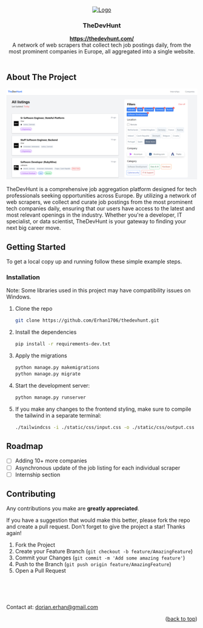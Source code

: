 <a id="readme-top"></a>

<!-- PROJECT SHIELDS -->
<!--
*** I'm using markdown "reference style" links for readability.
*** Reference links are enclosed in brackets [ ] instead of parentheses ( ).
*** See the bottom of this document for the declaration of the reference variables
*** for contributors-url, forks-url, etc. This is an optional, concise syntax you may use.
*** https://www.markdownguide.org/basic-syntax/#reference-style-links

[![Contributors][contributors-shield]][contributors-url]
[![Forks][forks-shield]][forks-url]
[![Stargazers][stars-shield]][stars-url]
[![Issues][issues-shield]][issues-url]
[![MIT License][license-shield]][license-url]
[![LinkedIn][linkedin-shield]][linkedin-url]
-->

<!-- PROJECT LOGO -->
<br />
<div align="center">
  <a href="https://github.com/github_username/repo_name">
    <img src="static/assets/favicon.ico" alt="Logo" width="40" height="40">
  </a>

<h3 align="center">TheDevHunt</h3>

  <p align="center">
    <a href="https://thedevhunt.com/"><strong>https://thedevhunt.com/</strong></a>
    <br />
    A network of web scrapers that collect tech job postings daily, from the most prominent companies in Europe, all aggregated into a single website.
    <br />
    <br />
    <!--
    <a href="https://github.com/github_username/repo_name">View Demo</a>
    ·
    <a href="https://github.com/github_username/repo_name/issues/new?labels=bug&template=bug-report---.md">Report Bug</a>
    ·
    <a href="https://github.com/github_username/repo_name/issues/new?labels=enhancement&template=feature-request---.md">Request Feature</a>
    --> 
  </p>

</div>

<!-- TABLE OF CONTENTS
<details>
  <summary>Table of Contents</summary>
  <ol>
    <li>
      <a href="#about-the-project">About The Project</a>
      <ul>
        <li><a href="#built-with">Built With</a></li>
      </ul>
    </li>
    <li>
      <a href="#getting-started">Getting Started</a>
      <ul>
        <li><a href="#prerequisites">Prerequisites</a></li>
        <li><a href="#installation">Installation</a></li>
      </ul>
    </li>
    <li><a href="#usage">Usage</a></li>
    <li><a href="#roadmap">Roadmap</a></li>
    <li><a href="#contributing">Contributing</a></li>
    <li><a href="#license">License</a></li>
    <li><a href="#contact">Contact</a></li>
    <li><a href="#acknowledgments">Acknowledgments</a></li>
  </ol>
</details>
-->

<!-- ABOUT THE PROJECT -->

## About The Project

[![TheDevHunt Screen Shot][product-screenshot]](https://thedevhunt.com)

TheDevHunt is a comprehensive job aggregation platform designed for tech professionals seeking opportunities across Europe. By utilizing a network of web scrapers, we collect and curate job postings from the most prominent tech companies daily, ensuring that our users have access to the latest and most relevant openings in the industry. Whether you're a developer, IT specialist, or data scientist, TheDevHunt is your gateway to finding your next big career move.

<!-- GETTING STARTED -->

## Getting Started

To get a local copy up and running follow these simple example steps.
<!--
### Prerequisites

This is an example of how to list things you need to use the software and how to install them.

- npm
  ```sh
  npm install npm@latest -g
  ```
-->
### Installation

Note: Some libraries used in this project may have compatibility issues on Windows.

1. Clone the repo
   ```sh
   git clone https://github.com/Erhan1706/thedevhunt.git
   ```
2. Install the dependencies
   ```sh
   pip install -r requirements-dev.txt
   ```
3. Apply the migrations
   ```sh
   python manage.py makemigrations
   python manage.py migrate
   ```
4. Start the development server:
   ```sh
   python manage.py runserver
   ```
5. If you make any changes to the frontend styling, make sure to compile the tailwind in a separate terminal:
   ```sh
   ./tailwindcss -i ./static/css/input.css -o ./static/css/output.css --watch
   ```

<!-- USAGE EXAMPLES
## Usage

Use this space to show useful examples of how a project can be used. Additional screenshots, code examples and demos work well in this space. You may also link to more resources.

_For more examples, please refer to the [Documentation](https://example.com)_

<p align="right">(<a href="#readme-top">back to top</a>)</p>
 -->

<!-- ROADMAP -->

## Roadmap

- [ ] Adding 10+ more companies
- [ ] Asynchronous update of the job listing for each individual scraper
- [ ] Internship section

<!-- See the [open issues](https://github.com/github_username/repo_name/issues) for a full list of proposed features (and known issues). -->

<!-- CONTRIBUTING -->

## Contributing

Any contributions you make are **greatly appreciated**.

If you have a suggestion that would make this better, please fork the repo and create a pull request.
Don't forget to give the project a star! Thanks again!

1. Fork the Project
2. Create your Feature Branch (`git checkout -b feature/AmazingFeature`)
3. Commit your Changes (`git commit -m 'Add some amazing feature'`)
4. Push to the Branch (`git push origin feature/AmazingFeature`)
5. Open a Pull Request

<br>
<br>
<br>

<!-- LICENSE
## License

Distributed under the MIT License. See `LICENSE.txt` for more information.

<p align="right">(<a href="#readme-top">back to top</a>)</p>
 -->

<!-- CONTACT -->

Contact at: dorian.erhan@gmail.com

<p align="right">(<a href="#readme-top">back to top</a>)</p>

<!-- MARKDOWN LINKS & IMAGES -->
<!-- https://www.markdownguide.org/basic-syntax/#reference-style-links -->

[contributors-shield]: https://img.shields.io/github/contributors/github_username/repo_name.svg?style=for-the-badge
[contributors-url]: https://github.com/github_username/repo_name/graphs/contributors
[forks-shield]: https://img.shields.io/github/forks/github_username/repo_name.svg?style=for-the-badge
[forks-url]: https://github.com/github_username/repo_name/network/members
[stars-shield]: https://img.shields.io/github/stars/github_username/repo_name.svg?style=for-the-badge
[stars-url]: https://github.com/github_username/repo_name/stargazers
[issues-shield]: https://img.shields.io/github/issues/github_username/repo_name.svg?style=for-the-badge
[issues-url]: https://github.com/github_username/repo_name/issues
[license-shield]: https://img.shields.io/github/license/github_username/repo_name.svg?style=for-the-badge
[license-url]: https://github.com/github_username/repo_name/blob/master/LICENSE.txt
[linkedin-shield]: https://img.shields.io/badge/-LinkedIn-black.svg?style=for-the-badge&logo=linkedin&colorB=555
[linkedin-url]: https://linkedin.com/in/linkedin_username
[product-screenshot]: static/assets/screenshot.png
[Next.js]: https://img.shields.io/badge/next.js-000000?style=for-the-badge&logo=nextdotjs&logoColor=white
[Next-url]: https://nextjs.org/
